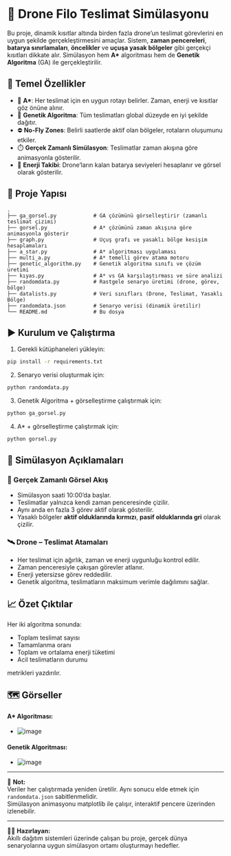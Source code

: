 
# 🚁 Drone Filo Teslimat Simülasyonu

Bu proje, dinamik kısıtlar altında birden fazla drone’un teslimat görevlerini en uygun şekilde gerçekleştirmesini amaçlar. Sistem, **zaman pencereleri**, **batarya sınırlamaları**, **öncelikler** ve **uçuşa yasak bölgeler** gibi gerçekçi kısıtları dikkate alır. Simülasyon hem **A\*** algoritması hem de **Genetik Algoritma** (GA) ile gerçekleştirilir. 

## 🎯 Temel Özellikler

- 🧠 **A\***: Her teslimat için en uygun rotayı belirler. Zaman, enerji ve kısıtlar göz önüne alınır.
- 🧬 **Genetik Algoritma**: Tüm teslimatları global düzeyde en iyi şekilde dağıtır.
- ⛔ **No-Fly Zones**: Belirli saatlerde aktif olan bölgeler, rotaların oluşumunu etkiler.
- ⏱️ **Gerçek Zamanlı Simülasyon**: Teslimatlar zaman akışına göre animasyonla gösterilir.
- 🔋 **Enerji Takibi**: Drone’ların kalan batarya seviyeleri hesaplanır ve görsel olarak gösterilir.

## 📁 Proje Yapısı

```
.
├── ga_gorsel.py            # GA çözümünü görselleştirir (zamanlı teslimat çizimi)
├── gorsel.py               # A* çözümünü zaman akışına göre animasyonla gösterir
├── graph.py                # Uçuş grafı ve yasaklı bölge kesişim hesaplamaları
├── a_star.py               # A* algoritması uygulaması
├── multi_a.py              # A* temelli görev atama motoru
├── genetic_algorithm.py    # Genetik algoritma sınıfı ve çözüm üretimi
├── kıyas.py                # A* vs GA karşılaştırması ve süre analizi
├── randomdata.py           # Rastgele senaryo üretimi (drone, görev, bölge)
├── datalists.py            # Veri sınıfları (Drone, Teslimat, Yasaklı Bölge)
├── randomdata.json         # Senaryo verisi (dinamik üretilir)
└── README.md               # Bu dosya
```

## ▶️ Kurulum ve Çalıştırma

1. Gerekli kütüphaneleri yükleyin:

```bash
pip install -r requirements.txt
```

2. Senaryo verisi oluşturmak için:

```bash
python randomdata.py
```

3. Genetik Algoritma + görselleştirme çalıştırmak için:

```bash
python ga_gorsel.py
```

4. A* + görselleştirme çalıştırmak için:

```bash
python gorsel.py
```

## 🧪 Simülasyon Açıklamaları

### 🎥 Gerçek Zamanlı Görsel Akış

- Simülasyon saati 10:00’da başlar.
- Teslimatlar yalnızca kendi zaman penceresinde çizilir.
- Aynı anda en fazla 3 görev aktif olarak gösterilir.
- Yasaklı bölgeler **aktif olduklarında kırmızı**, **pasif olduklarında gri** olarak çizilir.

### 🛰️ Drone – Teslimat Atamaları

- Her teslimat için ağırlık, zaman ve enerji uygunluğu kontrol edilir.
- Zaman penceresiyle çakışan görevler atlanır.
- Enerji yetersizse görev reddedilir.
- Genetik algoritma, teslimatların maksimum verimle dağılımını sağlar.

## 📈 Özet Çıktılar

Her iki algoritma sonunda:

- Toplam teslimat sayısı
- Tamamlanma oranı
- Toplam ve ortalama enerji tüketimi
- Acil teslimatların durumu

metrikleri yazdırılır.

## 🗺️ Görseller 
#### A* Algoritması:
- ![image](https://github.com/user-attachments/assets/8731d90c-2959-4921-9986-9ef6c1eb1225)
#### Genetik Algoritması:
- ![image](https://github.com/user-attachments/assets/aaf93709-2e79-4465-8746-ba000968f511)

---

📌 **Not:**  
Veriler her çalıştırmada yeniden üretilir. Aynı sonucu elde etmek için `randomdata.json` sabitlenmelidir.  
Simülasyon animasyonu matplotlib ile çalışır, interaktif pencere üzerinden izlenebilir.

---

👨‍💻 **Hazırlayan:**  
Akıllı dağıtım sistemleri üzerinde çalışan bu proje, gerçek dünya senaryolarına uygun simülasyon ortamı oluşturmayı hedefler.
